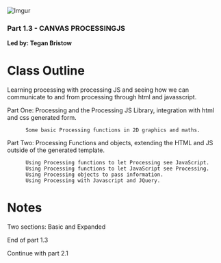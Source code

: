 ![Imgur](http://i.imgur.com/VIKVCOf.png)

### Part 1.3 - CANVAS PROCESSINGJS
**Led by: Tegan Bristow**  

Class Outline
=============

Learning processing with processing JS and seeing how we can communicate to and from processing through html and javasscript. <br/>

Part One: Processing and the Processing JS Library, integration with html and css generated form.

          Some basic Processing functions in 2D graphics and maths.
          
Part Two: Processing Functions and objects, extending the HTML and JS outside of the generated template.

          Using Processing functions to let Processing see JavaScript.
          Using Processing functions to let JavaScript see Processing.
          Using Processing objects to pass information.
          Using Processing with Javascript and JQuery.

Notes
=====

Two sections: Basic and Expanded

End of part 1.3

Continue with part 2.1
